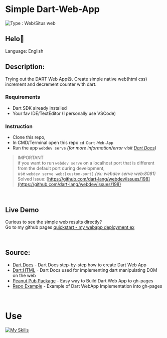 # Simple Dart-Web-App
<img src="https://img.shields.io/badge/Type-Web%2FSitus%20web-lightgrey" alt="Type : Web/Situs web"> 

## Helo👋

Language: English

## Description: 
  Trying out the DART Web App😋. Create simple native web(html css) increment and decrement counter with dart.

### Requirements
- Dart SDK already installed
- Your fav IDE/TextEditor (I personally use VSCode)

### Instruction
- Clone this repo,
- In CMD/Terminal open this repo ```cd Dart-Web-App```
- Run the app ```webdev serve``` _(for more information/error visit [Dart Docs](https://dart.dev/web/get-started#tools))_

> IMPORTANT\
> if you want to run ```webdev serve``` on a localhost port that is different from the default port during development,\
> use ```webdev serve web:[custom-port]``` _(ex: webdev serve web:8081)_\
> Solved Issue: [https://github.com/dart-lang/webdev/issues/198](https://github.com/dart-lang/webdev/issues/198)

<br>

## Live Demo
Curious to see the simple web results directly?\
Go to my github pages <a href="https://khip01.github.io/Dart-Web-App/" target="_blank">quickstart - my webapp deployment ex</a>

<br>

## Source:
- [Dart Docs](https://dart.dev/web) - Dart Docs step-by-step how to create Dart Web App
- [Dart:HTML](https://dart.dev/libraries/dart-html#manipulating-the-dom) - Dart Docs used for implementing dart manipulating DOM on the web 
- [Peanut Pub Package](https://pub.dev/packages/peanut) - Easy way to Build Dart Web App to gh-pages
- [Repo Example](https://github.com/filiph/startup_namer) - Example of Dart WebApp Implementation into gh-pages

<br>

# Use
[![My Skills](https://skillicons.dev/icons?i=html,css,dart,vscode)](https://github.com/Khip01)
